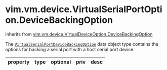 vim.vm.device.VirtualSerialPortOption.DeviceBackingOption
=========================================================
inherits from [vim.vm.device.VirtualDeviceOption.DeviceBackingOption](docs/vim.vm.device.VirtualDeviceOption.DeviceBackingOption.md)


The <code><a href="vim.vm.device.VirtualSerialPortOption.DeviceBackingOption.md">VirtualSerialPortDeviceBackingOption</a></code> data object type   contains the options for backing a serial port with a host serial port device.

| property | type | optional | priv | desc |
|:---------|:-----|:---------|:-----|:-----|


